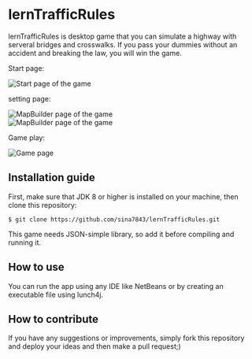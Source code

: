 # lernTrafficRules
lernTrafficRules is desktop game that you can simulate a highway with serveral bridges and crosswalks. If you pass your dummies without an accident and breaking the law, you will win the game.

Start page:

<img alt='Start page of the game' style='display:block; margin:auto;' src='http://uupload.ir/files/dfz_screencapture_001.png' />

setting page:

<img alt='MapBuilder page of the game' style='display:block; margin:auto;' src='http://uupload.ir/files/37gt_screencapture_002.png' />

<img alt='MapBuilder page of the game' style='display:block; margin:auto;' src='http://uupload.ir/files/e92c_screencapture_003.png' />

Game play:

<img alt='Game page' style='display:block; margin:auto;' src='http://uupload.ir/files/8dy2_screencapture_004.png' />

## Installation guide
First, make sure that JDK 8 or higher is installed on your machine, then clone this repository:
```
$ git clone https://github.com/sina7843/lernTrafficRules.git
```
This game needs JSON-simple library, so add it before compiling and running it.

## How to use
You can run the app using any IDE like NetBeans or by creating an executable file using lunch4j.

## How to contribute
If you have any suggestions or improvements, simply fork this repository and deploy your ideas and then make a pull request;)
